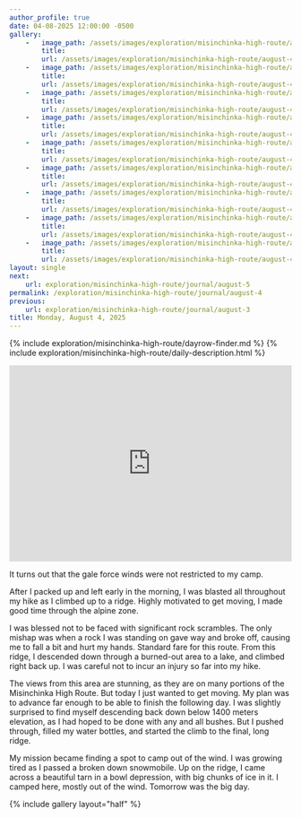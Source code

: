 ```yaml
---
author_profile: true
date: 04-08-2025 12:00:00 -0500
gallery: 
    -   image_path: /assets/images/exploration/misinchinka-high-route/august-4/small/9553.jpg
        title: 
        url: /assets/images/exploration/misinchinka-high-route/august-4/large/9553.jpg
    -   image_path: /assets/images/exploration/misinchinka-high-route/august-4/small/9554.jpg
        title: 
        url: /assets/images/exploration/misinchinka-high-route/august-4/large/9554.jpg
    -   image_path: /assets/images/exploration/misinchinka-high-route/august-4/small/9555.jpg
        title: 
        url: /assets/images/exploration/misinchinka-high-route/august-4/large/9555.jpg
    -   image_path: /assets/images/exploration/misinchinka-high-route/august-4/small/9556.jpg
        title: 
        url: /assets/images/exploration/misinchinka-high-route/august-4/large/9556.jpg
    -   image_path: /assets/images/exploration/misinchinka-high-route/august-4/small/9557.jpg
        title: 
        url: /assets/images/exploration/misinchinka-high-route/august-4/large/9557.jpg
    -   image_path: /assets/images/exploration/misinchinka-high-route/august-4/small/9558.jpg
        title: 
        url: /assets/images/exploration/misinchinka-high-route/august-4/large/9558.jpg
    -   image_path: /assets/images/exploration/misinchinka-high-route/august-4/small/9559.jpg
        title: 
        url: /assets/images/exploration/misinchinka-high-route/august-4/large/9559.jpg
    -   image_path: /assets/images/exploration/misinchinka-high-route/august-4/small/9560.jpg
        title: 
        url: /assets/images/exploration/misinchinka-high-route/august-4/large/9560.jpg
    -   image_path: /assets/images/exploration/misinchinka-high-route/august-4/small/9561.jpg
        title: 
        url: /assets/images/exploration/misinchinka-high-route/august-4/large/9561.jpg
layout: single
next:
    url: exploration/misinchinka-high-route/journal/august-5
permalink: /exploration/misinchinka-high-route/journal/august-4
previous:
    url: exploration/misinchinka-high-route/journal/august-3
title: Monday, August 4, 2025
---
```

{% include exploration/misinchinka-high-route/dayrow-finder.md %}
{% include exploration/misinchinka-high-route/daily-description.html %}

<iframe width="100%" height="350px" frameborder="0" allowfullscreen src="https://caltopo.com/m/B100L23"></iframe>

It turns out that the gale force winds were not restricted to my camp.

After I packed up and left early in the morning, I was blasted all throughout my hike as I climbed up to a ridge. Highly motivated to get moving, I made good time through the alpine zone.

I was blessed not to be faced with significant rock scrambles. The only mishap was when a rock I was standing on gave way and broke off, causing me to fall a bit and hurt my hands. Standard fare for this route. From this ridge, I descended down through a burned-out area to a lake, and climbed right back up. I was careful not to incur an injury so far into my hike. 

The views from this area are stunning, as they are on many portions of the Misinchinka High Route. But today I just wanted to get moving. My plan was to advance far enough to be able to finish the following day. I was slightly surprised to find myself descending back down below 1400 meters elevation, as I had hoped to be done with any and all bushes. But I pushed through, filled my water bottles, and started the climb to the final, long ridge.

My mission became finding a spot to camp out of the wind. I was growing tired as I passed a broken down snowmobile. Up on the ridge, I came across a beautiful tarn in a bowl depression, with big chunks of ice in it. I camped here, mostly out of the wind. Tomorrow was the big day.

{% include gallery layout="half" %}